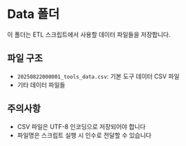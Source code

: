 # Data 폴더

이 폴더는 ETL 스크립트에서 사용할 데이터 파일들을 저장합니다.

## 파일 구조

- `20250822000001_tools_data.csv`: 기본 도구 데이터 CSV 파일
- 기타 데이터 파일들

## 주의사항

- CSV 파일은 UTF-8 인코딩으로 저장되어야 합니다
- 파일명은 스크립트 실행 시 인수로 전달할 수 있습니다
